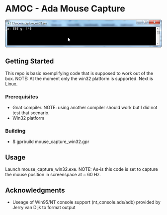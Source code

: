 # AMOC - Ada Mouse Capture

![alt text](https://github.com/ohenley/Mouse-Capture/blob/master/mouse_capture_win32_cmd.png)

## Getting Started

This repo is basic exemplifying code that is supposed to work out of the box. 
NOTE: At the moment only the win32 platform is supported. Next is Linux.

### Prerequisites

- Gnat compiler. NOTE: using another compiler should work but I did not test that scenario.
- Win32 platform

### Building

* $ gprbuild mouse_capture_win32.gpr

## Usage

Launch mouse_capture_win32.exe. NOTE: As-is this code is set to capture the mouse position in screenspace at ~ 60 Hz.

## Acknowledgments

* Useage of Win95/NT console support (nt_console.ads/adb) provided by Jerry van Dijk to format output
